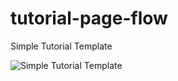 # tutorial-page-flow
Simple Tutorial Template

![Simple Tutorial Template](http://i.imgur.com/6ArAZs0.png "Preview")
